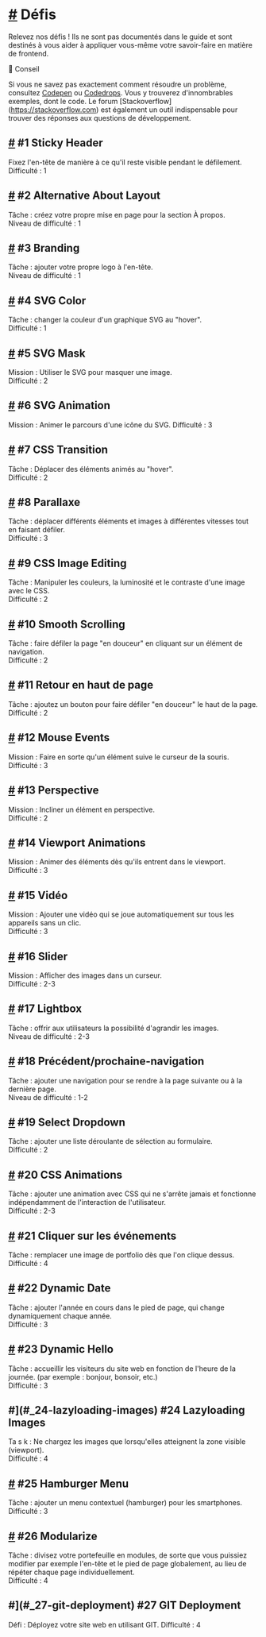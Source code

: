 [#](#défis) Défis
===========================

Relevez nos défis ! Ils ne sont pas documentés dans le guide et sont destinés à vous aider à appliquer vous-même votre savoir-faire en matière de frontend.

:memo: Conseil

Si vous ne savez pas exactement comment résoudre un problème, consultez [Codepen](https://codepen.io) ou [Codedrops](https://tympanus.net/codrops/). Vous y trouverez d'innombrables exemples, dont le code. Le forum [Stackoverflow] (https://stackoverflow.com) est également un outil indispensable pour trouver des réponses aux questions de développement.

[#](#_1-sticky-header) #1 Sticky Header
---------------------------------------

Fixez l'en-tête de manière à ce qu'il reste visible pendant le défilement.  
Difficulté : 1

[#](#_2-alternative-about-layout) #2 Alternative About Layout
-------------------------------------------------------------

Tâche : créez votre propre mise en page pour la section À propos.  
Niveau de difficulté : 1

[#](#_3-branding) #3 Branding
-----------------------------

Tâche : ajouter votre propre logo à l'en-tête.  
Niveau de difficulté : 1

[#](#_4-svg-color) #4 SVG Color
-------------------------------

Tâche : changer la couleur d'un graphique SVG au "hover".  
Difficulté : 1

[#](#_5-svg-mask) #5 SVG Mask
-----------------------------

Mission : Utiliser le SVG pour masquer une image.  
Difficulté : 2

[#](#_6-svg-animation) #6 SVG Animation
---------------------------------------

Mission : Animer le parcours d'une icône du SVG. Difficulté : 3

[#](#_7-css-transition) #7 CSS Transition
-----------------------------------------

Tâche : Déplacer des éléments animés au "hover".  
Difficulté : 2

[#](#_8-parallaxe) #8 Parallaxe
-----------------------------

Tâche : déplacer différents éléments et images à différentes vitesses tout en faisant défiler.  
Difficulté : 3

[#](#_9-css-image-editing) #9 CSS Image Editing
-----------------------------------------------

Tâche : Manipuler les couleurs, la luminosité et le contraste d'une image avec le CSS.  
Difficulté : 2

[#](#_10-smooth-scrolling) #10 Smooth Scrolling
-----------------------------------------------

Tâche : faire défiler la page "en douceur" en cliquant sur un élément de navigation.  
Difficulté : 2

[#](#_11-back-to-top) #11 Retour en haut de page
-------------------------------------

Tâche : ajoutez un bouton pour faire défiler "en douceur" le haut de la page.  
Difficulté : 2

[#](#_12-mouse-events) #12 Mouse Events
---------------------------------------

Mission : Faire en sorte qu'un élément suive le curseur de la souris. Difficulté : 3

[#](#_13-perspective) #13 Perspective
-------------------------------------

Mission : Incliner un élément en perspective.  
Difficulté : 2

[#](#_14-viewport-animations) #14 Viewport Animations
-----------------------------------------------------

Mission : Animer des éléments dès qu'ils entrent dans le viewport.  
Difficulté : 3

[#](#_15-vidéo) #15 Vidéo
-------------------------

Mission : Ajouter une vidéo qui se joue automatiquement sur tous les appareils sans un clic.  
Difficulté : 3

[#](#_16-slider) #16 Slider
---------------------------

Mission : Afficher des images dans un curseur.  
Difficulté : 2-3

[#](#_17-lightbox) #17 Lightbox
-------------------------------

Tâche : offrir aux utilisateurs la possibilité d'agrandir les images.  
Niveau de difficulté : 2-3

[#](#_18-précédent-prochaine-navigation) #18 Précédent/prochaine-navigation
---------------------------------------------------------------

Tâche : ajouter une navigation pour se rendre à la page suivante ou à la dernière page.  
Niveau de difficulté : 1-2

[#](#_19-select-dropdown) #19 Select Dropdown
---------------------------------------------

Tâche : ajouter une liste déroulante de sélection au formulaire.  
Difficulté : 2

[#](#_20-css-animations) #20 CSS Animations
-------------------------------------------

Tâche : ajouter une animation avec CSS qui ne s'arrête jamais et fonctionne indépendamment de l'interaction de l'utilisateur.  
Difficulté : 2-3

[#](#_21-clic-événements) #21 Cliquer sur les événements
---------------------------------------

Tâche : remplacer une image de portfolio dès que l'on clique dessus.  
Difficulté : 4

[#](#_22-dynamic-date) #22 Dynamic Date
---------------------------------------

Tâche : ajouter l'année en cours dans le pied de page, qui change dynamiquement chaque année.  
Difficulté : 3

[#](#_23-dynamic-hello) #23 Dynamic Hello
-----------------------------------------

Tâche : accueillir les visiteurs du site web en fonction de l'heure de la journée. (par exemple : bonjour, bonsoir, etc.)  
Difficulté : 3

#](#_24-lazyloading-images) #24 Lazyloading Images
---------------------------------------------------

Ta s k : Ne chargez les images que lorsqu'elles atteignent la zone visible (viewport).  
Difficulté : 4

[#](#_25-hamburger-menu) #25 Hamburger Menu
-------------------------------------------

Tâche : ajouter un menu contextuel (hamburger) pour les smartphones.  
Difficulté : 3

[#](#_26-modularize) #26 Modularize
-----------------------------------

Tâche : divisez votre portefeuille en modules, de sorte que vous puissiez modifier par exemple l'en-tête et le pied de page globalement, au lieu de répéter chaque page individuellement.  
Difficulté : 4

#](#_27-git-deployment) #27 GIT Deployment
-------------------------------------------

Défi : Déployez votre site web en utilisant GIT. Difficulté : 4

